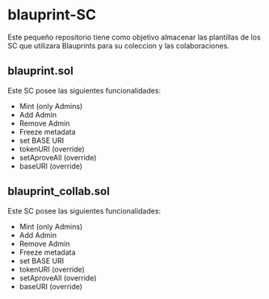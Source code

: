 # blauprint-SC

Este pequeño repositorio tiene como objetivo almacenar las plantillas de los SC que utilizara Blauprints para su coleccion y las colaboraciones.

## blauprint.sol 

Este SC posee las siguientes funcionalidades: 

- Mint (only Admins) 
- Add Admin
- Remove Admin
- Freeze metadata
- set BASE URI
- tokenURI (override)
- setAproveAll (override)
- baseURI (override)

## blauprint_collab.sol 

Este SC posee las siguientes funcionalidades: 

- Mint (only Admins) 
- Add Admin
- Remove Admin
- Freeze metadata
- set BASE URI
- tokenURI (override)
- setAproveAll (override)
- baseURI (override)
